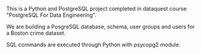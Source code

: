 This is a Python and PostgreSQL project completed in dataquest course "PostgreSQL For Data Engineering".

We are building a PosgreSQL database, schema, user groups and users for a Boston crime dataset.

SQL commands are executed through Python with psycopg2 module.